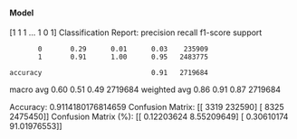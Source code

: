#### Model
[1 1 1 ... 1 0 1]
Classification Report:
              precision    recall  f1-score   support

           0       0.29      0.01      0.03    235909
           1       0.91      1.00      0.95   2483775

    accuracy                           0.91   2719684
   macro avg       0.60      0.51      0.49   2719684
weighted avg       0.86      0.91      0.87   2719684

Accuracy: 0.9114180176814659
Confusion Matrix:
[[   3319  232590]
 [   8325 2475450]]
Confusion Matrix (%):
[[ 0.12203624  8.55209649]
 [ 0.30610174 91.01976553]]

